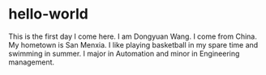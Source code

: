# hello-world
This is the first day I come here.
I am Dongyuan Wang.
I come from China.
My hometown is San Menxia.
I like playing basketball in my spare time and swimming in summer.
I major in Automation and minor in Engineering management.
